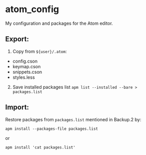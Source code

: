# atom_config
My configuration and packages for the Atom editor.
## Export:

1. Copy from `${user}/.atom`:
 - config.cson
 - keymap.cson
 - snippets.cson
 - styles.less
2. Save installed packages list `apm list --installed --bare > packages.list`


## Import:

Restore packages from `packages.list` mentioned in Backup.2 by:
```
apm install --packages-file packages.list
```
or 
```
apm install 'cat packages.list'
```
